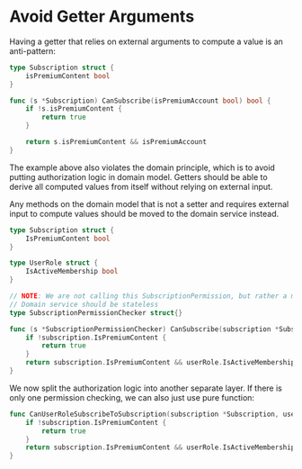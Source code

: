 # Avoid Getter Arguments


Having a getter that relies on external arguments to compute a value is an anti-pattern:


```go
type Subscription struct {
	isPremiumContent bool
}

func (s *Subscription) CanSubscribe(isPremiumAccount bool) bool {
	if !s.isPremiumContent {
		return true
	}

	return s.isPremiumContent && isPremiumAccount
}
```

The example above also violates the domain principle, which is to avoid putting authorization logic in domain model. Getters should be able to derive all computed values from itself without relying on external input.

Any methods on the domain model that is not a setter and requires external input to compute values should be moved to the domain service instead.


```go
type Subscription struct {
	IsPremiumContent bool
}

type UserRole struct {
	IsActiveMembership bool
}

// NOTE: We are not calling this SubscriptionPermission, but rather a more specific name that describes the service responsibility.
// Domain service should be stateless
type SubscriptionPermissionChecker struct{}

func (s *SubscriptionPermissionChecker) CanSubscribe(subscription *Subscription, userRole UserRole) bool {
	if !subscription.IsPremiumContent {
		return true
	}
	return subscription.IsPremiumContent && userRole.IsActiveMembership
}
```

We now split the authorization logic into another separate layer. If there is only one permission checking, we can also just use pure function:

```go
func CanUserRoleSubscribeToSubscription(subscription *Subscription, userRole UserRole) bool {
	if !subscription.IsPremiumContent {
		return true
	}
	return subscription.IsPremiumContent && userRole.IsActiveMembership
}
```
